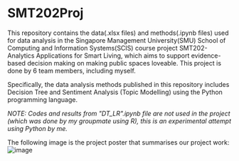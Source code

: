 # SMT202Proj
This repository contains the data(.xlsx files) and methods(.ipynb files) used for data analysis in the Singapore Management University(SMU) School of Computing and Information Systems(SCIS) course project SMT202-Analytics Applications for Smart Living, which aims to support evidence-based decision making on making public spaces loveable. This project is done by 6 team members, including myself.

Specifically, the data analysis methods published in this repository includes Decision Tree and Sentiment Analysis (Topic Modelling) using the Python programming language.

*NOTE: Codes and results from  "DT_LR".ipynb file are not used in the project (which was done by my groupmate using R), this is an experimental attempt using Python by me.*

The following image is the project poster that summarises our project work:
![image](https://user-images.githubusercontent.com/43470271/206893401-c6891b6d-cda8-42d8-a414-3f9e126918ab.png)


